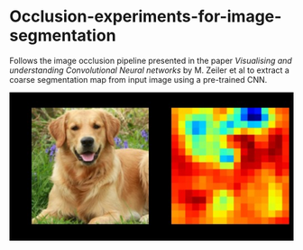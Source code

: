# Occlusion-experiments-for-image-segmentation

Follows the image occlusion pipeline presented in the paper <em>Visualising and understanding Convolutional Neural networks</em> 
by M. Zeiler et al to extract a coarse segmentation map from input image using a pre-trained CNN.

<img src="./heatmaps/dog_map.jpg">
